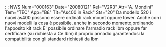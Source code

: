  :  : NWS Num="000163" Date="20080121" Rel="V2R3" Atr="A. Mondini" Tem="TEC" App="B£" Tit="As400 in Rack" Sts="20"
Da modello 520 i nuovi as400 possono essere ordinati rack mount oppure tower.
Anche con i nuovi modelli la cosa è possibile, anche in secondo momento,ordinando l'apposito kit rack
E' possibile ordinare l'armadio rack ibm oppure far certificare (su richiesta a Ce Ibm) il proprio
armadio garantendosi la compatibilità con gli standard richiesti da Ibm 